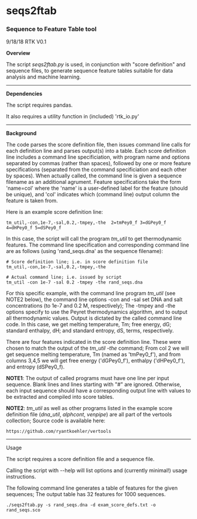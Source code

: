 seqs2ftab
========

### Sequence to Feature Table tool

9/18/18 RTK V0.1

**Overview**

The script *seqs2ftab.py* is used, in conjunction with "score definition" 
and sequence files, to generate sequence feature tables suitable for data
analysis and machine learning.


----------------------------------------------------------------------------
**Dependencies**

The script requires pandas.

It also requires a utility function in (included) 'rtk_io.py'


----------------------------------------------------------------------------
**Background**

The code parses the score definition file, then issues command line calls
for each definition line and parses output(s) into a table. Each score 
definition line includes a command line specificiation, with program name
and options separated by commas (rather than spaces), followed by one or 
more feature specifications (separated from the command specificiation and
each other by spaces). When actually called, the command line is given a
sequence filename as an additional agrument. Feature specifications take 
the form 'name=col' where the 'name' is a user-defined label for the 
feature (should be unique), and 'col' indicates which (command line) output 
column the feature is taken from.

Here is an example score definition line:

    tm_util,-con,1e-7,-sal,0.2,-tmpey,-the  2=tmPey0_f 3=dGPey0_f 4=dHPey0_f 5=dSPey0_f

In this case, the script will call the program *tm_util* to get thermodynamic
features. The command line specification and corresponding command line are
as follows (using 'rand_seqs.dna' as the sequence filename):

    # Score definition line; i.e. in score definition file 
    tm_util,-con,1e-7,-sal,0.2,-tmpey,-the

    # Actual command line; i.e. issued by script
    tm_util -con 1e-7 -sal 0.2 -tmpey -the rand_seqs.dna

For this specific example, with the command line program *tm_util* (see NOTE2 
below), the command line options -con and -sal set DNA and salt concentrations 
(to 1e-7 and 0.2 M, respectively); The -tmpey and -the options 
specify to use the Peyret thermodynamics algorithm, and to output all 
thermodynamic values. Output is dictated by the called command line code. 
In this case, we get melting temperature, Tm; free energy, dG; standard 
enthalpy, dH; and standard entropy, dS, terms, respectively.

There are four features indicated in the score definition line. These were
chosen to match the output of the *tm_util -the* command; From col 2
we will get sequence melting temperature, Tm (named as 'tmPey0_f'), and from
columns 3,4,5 we will get free energy ('dGPey0_f'), enthalpy ('dHPey0_f'), 
and entropy (dSPey0_f).

**NOTE1**: The output of called programs must have one line per input 
sequence. Blank lines and lines starting with "#" are ignored. Otherwise,
each input sequence should have a corresponding output line with values to
be extracted and compiled into score tables. 

**NOTE2**: *tm_util* as well as other programs listed in the example score 
definition file (*dna_util*, *alphcont*, *venpipe*) are all part of the 
vertools collection; Source code is available here:

    https://github.com/ryantkoehler/vertools


----------------------------------------------------------------------------
Usage

The script requires a score definition file and a sequence file.

Calling the script with --help will list options and (currently minimal!)
usage instructions.

The following command line generates a table of features for the given 
sequences; The output table has 32 features for 1000 sequences.

    ./seqs2ftab.py -s rand_seqs.dna -d exam_score_defs.txt -o rand_seqs.sco

